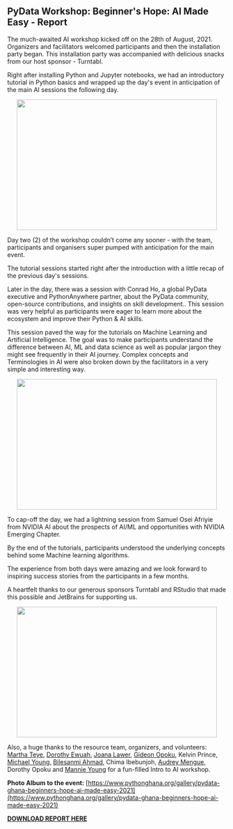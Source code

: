 ## PyData Workshop: Beginner's Hope: AI Made Easy - Report

The much-awaited AI workshop kicked off on the 28th of August, 2021. Organizers and facilitators welcomed participants and then the installation party began. This installation party was accompanied with delicious snacks from our host sponsor - Turntabl.

Right after installing Python and Jupyter notebooks, we had an introductory tutorial in Python basics and wrapped up the day's event in anticipation of the main AI sessions the following day.

 <p align="center">
  <img width="460" height="300" src="https://cdn.hashnode.com/res/hashnode/image/upload/v1647018115424/PXKmPucBR.jpg">
</p> 

Day two (2) of the workshop couldn’t come any sooner - with the team, participants and organisers super pumped with anticipation for the main event.

The tutorial sessions started right after the introduction with a little recap of the previous day's sessions. 

Later in the day, there was a session with Conrad Ho, a global PyData executive and PythonAnywhere partner, about the PyData community, open-source contributions, and insights on skill development.. This session was very helpful as participants were eager to learn more about the ecosystem and improve their Python & AI skills. 

This session paved the way for the tutorials on Machine Learning and Artificial Intelligence. The goal was to make participants understand the difference between AI, ML and data science as well as popular jargon they might see frequently in their AI journey. 
Complex concepts and Terminologies in AI were also broken down by the facilitators in a very simple and interesting way. 

<p align="center">
  <img width="460" height="300" src="https://cdn.hashnode.com/res/hashnode/image/upload/v1647018281403/izZWSWiTS.jpg">
</p>  
 
To cap-off the day, we had a lightning session from Samuel Osei Afriyie from NVIDIA AI about the prospects of AI/ML and opportunities with NVIDIA Emerging Chapter.

By the end of the tutorials, participants understood the underlying concepts behind some Machine learning algorithms.

The experience from both days were amazing and we look forward to inspiring success stories from the participants in a few months.

A heartfelt thanks to our generous sponsors Turntabl and RStudio that made this possible and JetBrains for supporting us.
 
<p align="center">
  <img width="460" height="300" src="https://cdn.hashnode.com/res/hashnode/image/upload/v1647018522307/AqBp_HUkg.jpg">
</p>   

Also, a huge thanks to the resource team, organizers, and volunteers: [Martha Teye](https://www.linkedin.com/in/martha-t-teye/), [Dorothy Ewuah](https://www.linkedin.com/in/dorothy-ewuah-b3b2b6126/), [Joana Lawer](https://www.linkedin.com/in/joanalawer/), [Gideon Opoku](https://www.linkedin.com/in/gideon-opoku-234266138/), Kelvin Prince, [Michael Young](https://www.linkedin.com/in/michael-young-04a862131/), [Bilesanmi Ahmad](https://www.linkedin.com/in/bilesanmi-olorunfemi/), Chima Ibebunjoh, [Audrey Mengue](https://www.linkedin.com/in/audreyhmmengue/), Dorothy Opoku and [Mannie Young](https://www.linkedin.com/in/mawy7/) for a fun-filled Intro to AI workshop.


**Photo Album to the event:** [https://www.pythonghana.org/gallery/pydata-ghana-beginners-hope-ai-made-easy-2021](https://www.pythonghana.org/gallery/pydata-ghana-beginners-hope-ai-made-easy-2021)
 

[**DOWNLOAD REPORT HERE**](https://www.pythonghana.org/media/media/ckeditor/2021/09/05/beginners_hope_ai_made_easy-report.pdf)